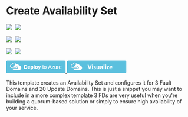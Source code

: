 # Create Availability Set

<IMG SRC="https://azurequickstartsservice.blob.core.windows.net/badges/101-availability-set-create-3FDs-20UDs/PublicLastTestDate.svg" />&nbsp;
<IMG SRC="https://azurequickstartsservice.blob.core.windows.net/badges/101-availability-set-create-3FDs-20UDs/PublicDeployment.svg" />&nbsp;

<IMG SRC="https://azurequickstartsservice.blob.core.windows.net/badges/101-availability-set-create-3FDs-20UDs/FairfaxLastTestDate.svg" />&nbsp;
<IMG SRC="https://azurequickstartsservice.blob.core.windows.net/badges/101-availability-set-create-3FDs-20UDs/FairfaxDeployment.svg" />&nbsp;

<IMG SRC="https://azurequickstartsservice.blob.core.windows.net/badges/101-availability-set-create-3FDs-20UDs/BestPracticeResult.svg" />&nbsp;
<IMG SRC="https://azurequickstartsservice.blob.core.windows.net/badges/101-availability-set-create-3FDs-20UDs/CredScanResult.svg" />&nbsp;

<a href="https://portal.azure.com/#create/Microsoft.Template/uri/https%3A%2F%2Fraw.githubusercontent.com%2FAzure%2Fazure-quickstart-templates%2Fmaster%2F101-availability-set-create-3FDs-20UDs%2Fazuredeploy.json" target="_blank">
    <img src="https://raw.githubusercontent.com/Azure/azure-quickstart-templates/master/1-CONTRIBUTION-GUIDE/images/deploytoazure.png"/>
</a>
<a href="http://armviz.io/#/?load=https%3A%2F%2Fraw.githubusercontent.com%2FAzure%2Fazure-quickstart-templates%2Fmaster%2F101-availability-set-create-3FDs-20UDs%2Fazuredeploy.json" target="_blank">
    <img src="https://raw.githubusercontent.com/Azure/azure-quickstart-templates/master/1-CONTRIBUTION-GUIDE/images/visualizebutton.png"/>
</a>

This template creates an Availability Set and configures it for 3 Fault Domains and 20 Update Domains. This is just a snippet you may want to include in a more complex template 3 FDs are very useful when you're building a quorum-based solution or simply to ensure high availability of your service.

